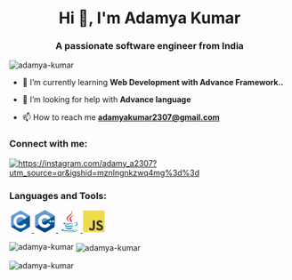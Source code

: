 <h1 align="center">Hi 👋, I'm Adamya Kumar</h1>
<h3 align="center">A passionate software engineer from India</h3>

<p align="left"> <img src="https://komarev.com/ghpvc/?username=adamya-kumar&label=Profile%20views&color=0e75b6&style=flat" alt="adamya-kumar" /> </p>

- 🌱 I’m currently learning **Web Development with Advance Framework..**

- 🤝 I’m looking for help with **Advance language**

- 📫 How to reach me **adamyakumar2307@gmail.com**

<h3 align="left">Connect with me:</h3>
<p align="left">
<a href="https://instagram.com/https://instagram.com/adamy_a2307?utm_source=qr&igshid=mznlngnkzwq4mg%3d%3d" target="blank"><img align="center" src="https://raw.githubusercontent.com/rahuldkjain/github-profile-readme-generator/master/src/images/icons/Social/instagram.svg" alt="https://instagram.com/adamy_a2307?utm_source=qr&igshid=mznlngnkzwq4mg%3d%3d" height="30" width="40" /></a>
</p>

<h3 align="left">Languages and Tools:</h3>
<p align="left"> <a href="https://www.cprogramming.com/" target="_blank" rel="noreferrer"> <img src="https://raw.githubusercontent.com/devicons/devicon/master/icons/c/c-original.svg" alt="c" width="40" height="40"/> </a> <a href="https://www.w3schools.com/cpp/" target="_blank" rel="noreferrer"> <img src="https://raw.githubusercontent.com/devicons/devicon/master/icons/cplusplus/cplusplus-original.svg" alt="cplusplus" width="40" height="40"/> </a> <a href="https://www.java.com" target="_blank" rel="noreferrer"> <img src="https://raw.githubusercontent.com/devicons/devicon/master/icons/java/java-original.svg" alt="java" width="40" height="40"/> </a> <a href="https://developer.mozilla.org/en-US/docs/Web/JavaScript" target="_blank" rel="noreferrer"> <img src="https://raw.githubusercontent.com/devicons/devicon/master/icons/javascript/javascript-original.svg" alt="javascript" width="40" height="40"/> </a> </p>

<p><img align="left" src="https://github-readme-stats.vercel.app/api/top-langs?username=adamya-kumar&show_icons=true&locale=en&layout=compact" alt="adamya-kumar" /></p>

<p>&nbsp;<img align="center" src="https://github-readme-stats.vercel.app/api?username=adamya-kumar&show_icons=true&locale=en" alt="adamya-kumar" /></p>

<p><img align="center" src="https://github-readme-streak-stats.herokuapp.com/?user=adamya-kumar&" alt="adamya-kumar" /></p>
